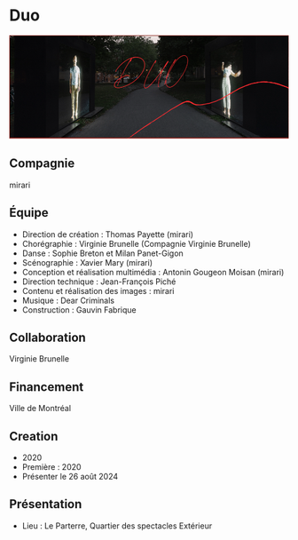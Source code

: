 # Duo

![Photo de l'instalation](medias/images/cap-1.PNG)

## Compagnie
mirari

## Équipe
* Direction de création : Thomas Payette (mirari)
* Chorégraphie : Virginie Brunelle (Compagnie Virginie Brunelle)
* Danse : Sophie Breton et Milan Panet-Gigon
* Scénographie : Xavier Mary (mirari)
* Conception et réalisation multimédia : Antonin Gougeon Moisan (mirari)
* Direction technique : Jean-François Piché
* Contenu et réalisation des images : mirari
* Musique : Dear Criminals
* Construction : Gauvin Fabrique

## Collaboration
Virginie Brunelle

## Financement
Ville de Montréal

## Creation
* 2020
* Première : 2020
* Présenter le 26 août 2024

## Présentation
* Lieu : Le Parterre, Quartier des spectacles
Extérieur
